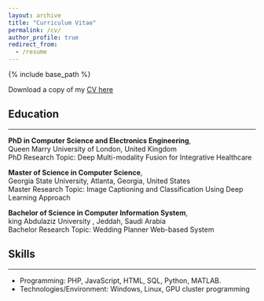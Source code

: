 ```yaml
---
layout: archive
title: "Curriculum Vitae"
permalink: /cv/
author_profile: true
redirect_from:
  - /resume
---
```


{% include base_path %}

Download a copy of my [CV here](https://jeddahu-my.sharepoint.com/:b:/g/personal/04102743_uj_edu_sa/ET5y0uE5KopJi73TdGUE6xoBG5P_200pa9FP1DfrruCLCg?e=jUUxCa)

## Education
-----------------------
**PhD in Computer Science and Electronics Engineering**,<br>
Queen Marry University of London, United Kingdom<br>
PhD Research Topic: Deep Multi-modality Fusion for Integrative Healthcare<br>

**Master of Science in Computer Science**,<br>
Georgia State University, Atlanta, Georgia, United States<br>
Master Research Topic: Image Captioning and Classification Using Deep Learning Approach<br>

**Bachelor of Science in Computer Information System**,<br>
king Abdulaziz University , Jeddah, Saudi Arabia<br>
Bachelor Research Topic: Wedding Planner Web-based System<br>

## Skills
-----------------------
* Programming: PHP, JavaScript, HTML, SQL, Python, MATLAB.
* Technologies/Environment: Windows, Linux, GPU cluster programming


